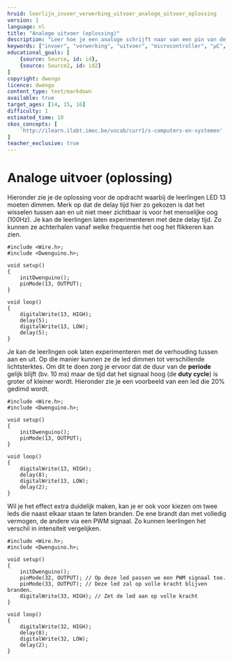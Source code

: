 ```yaml
---
hruid: leerlijn_invoer_verwerking_uitvoer_analoge_uitvoer_oplossing
version: 1
language: nl
title: "Analoge uitvoer (oplossing)"
description: "Leer hoe je een analoge schrijft naar van een pin van de µC."
keywords: ["invoer", "verwerking", "uitvoer", "microcontroller", "µC", "arduino", "dwenguino", "analogWrite"]
educational_goals: [
    {source: Source, id: id}, 
    {source: Source2, id: id2}
]
copyright: dwengo
licence: dwengo
content_type: text/markdown
available: true
target_ages: [14, 15, 16]
difficulty: 1
estimated_time: 10
skos_concepts: [
    'http://ilearn.ilabt.imec.be/vocab/curr1/s-computers-en-systemen'
]
teacher_exclusive: true
---
```


# Analoge uitvoer (oplossing)

Hieronder zie je de oplossing voor de opdracht waarbij de leerlingen LED 13 moeten dimmen. Merk op dat de delay tijd hier zo gekozen is dat het wisselen tussen aan en uit niet meer zichtbaar is voor het menselijke oog (100Hz). Je kan de leerlingen laten experimenteren met deze delay tijd. Zo kunnen ze achterhalen vanaf welke frequentie het oog het flikkeren kan zien.

```arduino
#include <Wire.h>;
#include <Dwenguino.h>;

void setup()
{
    initDwenguino();
    pinMode(13, OUTPUT);
}

void loop()
{
    digitalWrite(13, HIGH);
    delay(5);
    digitalWrite(13, LOW);
    delay(5);
}
```

Je kan de leerlingen ook laten experimenteren met de verhouding tussen aan en uit. Op die manier kunnen ze de led dimmen tot verschillende lichtsterktes. Om dit te doen zorg je ervoor dat de duur van de **periode** gelijk blijft (bv. 10 ms) maar de tijd dat het signaal hoog (de **duty cycle**) is groter of kleiner wordt. Hieronder zie je een voorbeeld van een led die 20% gedimd wordt.

```arduino
#include <Wire.h>;
#include <Dwenguino.h>;

void setup()
{
    initDwenguino();
    pinMode(13, OUTPUT);
}

void loop()
{
    digitalWrite(13, HIGH);
    delay(8);
    digitalWrite(13, LOW);
    delay(2);
}
```

Wil je het effect extra duidelijk maken, kan je er ook voor kiezen om twee leds die naast elkaar staan te laten branden. De ene brandt dan met volledig vermogen, de andere via een PWM signaal. Zo kunnen leerlingen het verschil in intensiteit vergelijken.

```arduino
#include <Wire.h>;
#include <Dwenguino.h>;

void setup()
{
    initDwenguino();
    pinMode(32, OUTPUT); // Op deze led passen we een PWM signaal toe.
    pinMode(33, OUTPUT); // Deze led zal op volle kracht blijven branden.
    digitalWrite(33, HIGH); // Zet de led aan op volle kracht
}

void loop()
{
    digitalWrite(32, HIGH);
    delay(8);
    digitalWrite(32, LOW);
    delay(2);
}
```